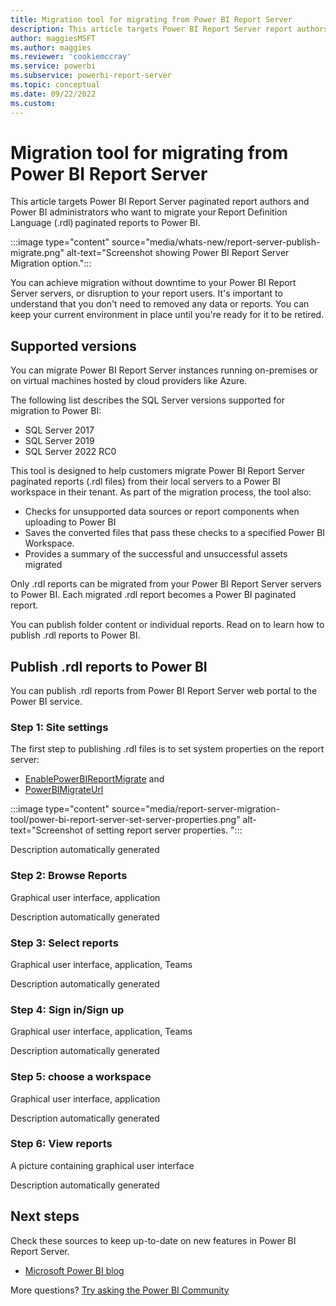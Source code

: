 ```yaml
---
title: Migration tool for migrating from Power BI Report Server
description: This article targets Power BI Report Server report authors and Power BI administrators. It provides you with guidance to help you migrate your Report Definition Language (.rdl) reports to Power BI.
author: maggiesMSFT
ms.author: maggies
ms.reviewer: 'cookiemccray'
ms.service: powerbi
ms.subservice: powerbi-report-server
ms.topic: conceptual
ms.date: 09/22/2022
ms.custom: 
---
```


# Migration tool for migrating from Power BI Report Server

This article targets Power BI Report Server paginated report authors and Power BI administrators who want to migrate your Report Definition Language (.rdl) paginated reports to Power BI.

:::image type="content" source="media/whats-new/report-server-publish-migrate.png" alt-text="Screenshot showing Power BI Report Server Migration option.":::

You can achieve migration without downtime to your Power BI Report Server servers, or disruption to your report users. It's important to understand that you don't need to removed any data or reports. You can keep your current environment in place until you're ready for it to be retired.  

## Supported versions 

You can migrate Power BI Report Server instances running on-premises or on virtual machines hosted by cloud providers like Azure.

The following list describes the SQL Server versions supported for migration to Power BI:

- SQL Server 2017
- SQL Server 2019
- SQL Server 2022 RC0

This tool is designed to help customers migrate Power BI Report Server paginated reports (.rdl files) from their local servers to a Power BI workspace in their tenant. As part of the migration process, the tool also: 

- Checks for unsupported data sources or report components when uploading to Power BI 
- Saves the converted files that pass these checks to a specified Power BI Workspace. 
- Provides a summary of the successful and unsuccessful assets migrated 

Only .rdl reports can be migrated from your Power BI Report Server servers to Power BI. Each migrated .rdl report becomes a Power BI paginated report.

You can publish folder content or individual reports. Read on to learn how to publish .rdl reports to Power BI. 

## Publish .rdl reports to Power BI  

You can publish .rdl reports from Power BI Report Server web portal to the Power BI service.  

### Step 1: Site settings  

The first step to publishing .rdl files is to set system properties on the report server:

- [EnablePowerBIReportMigrate](/sql/reporting-services/tools/server-properties-advanced-page-reporting-services#enablepowerbireportmigrate) and 
- [PowerBIMigrateUrl](/sql/reporting-services/tools/server-properties-advanced-page-reporting-services#powerbimigrateurl)

:::image type="content" source="media/report-server-migration-tool/power-bi-report-server-set-server-properties.png" alt-text="Screenshot of setting report server properties.
":::

Description automatically generated 

### Step 2: Browse Reports 

Graphical user interface, application

Description automatically generated 

 

### Step 3: Select reports 

Graphical user interface, application, Teams

Description automatically generated 

### Step 4: Sign in/Sign up 

 

Graphical user interface, application, Teams

Description automatically generated 

### Step 5: choose a workspace  

Graphical user interface, application

Description automatically generated 

### Step 6: View reports  

A picture containing graphical user interface

Description automatically generated 


## Next steps

Check these sources to keep up-to-date on new features in Power BI Report Server.

- [Microsoft Power BI blog](https://powerbi.microsoft.com/blog/)

More questions? [Try asking the Power BI Community](https://community.powerbi.com/)
